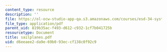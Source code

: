 ```yaml
---
content_type: resource
description: ''
file: https://ol-ocw-studio-app-qa.s3.amazonaws.com/courses/esd-34-system-architecture-january-iap-2007/d6eeaee2da9e69b093eccf138c0f92c9_sailplanes.pdf
file_type: application/pdf
parent_uid: 819b35ac-f493-d612-c932-1cf7b041725b
resourcetype: Document
title: sailplanes.pdf
uid: d6eeaee2-da9e-69b0-93ec-cf138c0f92c9
---
```

